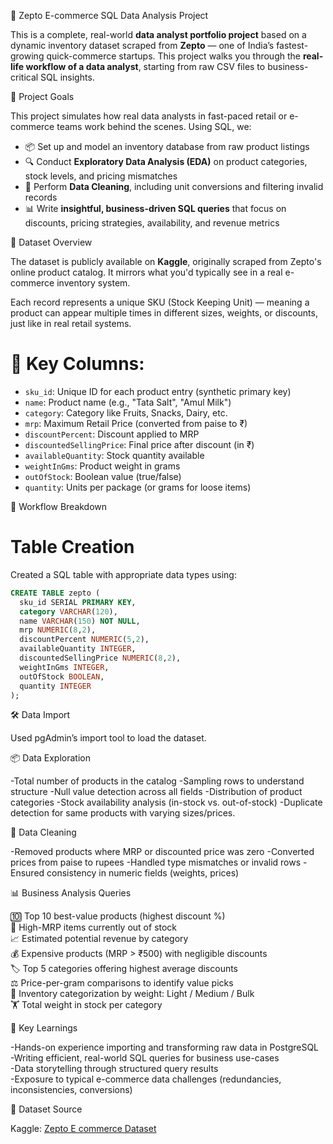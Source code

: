  🛒 Zepto E-commerce SQL Data Analysis Project
 
 This is a complete, real-world **data analyst portfolio project** based on a dynamic inventory dataset scraped from **Zepto** — one of India’s fastest-growing quick-commerce startups. This project walks you through the **real-life workflow of a data analyst**, starting from raw CSV files to business-critical SQL insights.


📌 Project Goals

This project simulates how real data analysts in fast-paced retail or e-commerce teams work behind the scenes. Using SQL, we:

- 📦 Set up and model an inventory database from raw product listings  
- 🔍 Conduct **Exploratory Data Analysis (EDA)** on product categories, stock levels, and pricing mismatches  
- 🧹 Perform **Data Cleaning**, including unit conversions and filtering invalid records  
- 📊 Write **insightful, business-driven SQL queries** that focus on discounts, pricing strategies, availability, and revenue metrics


 📁 Dataset Overview

The dataset is publicly available on **Kaggle**, originally scraped from Zepto's online product catalog. It mirrors what you'd typically see in a real e-commerce inventory system.

Each record represents a unique SKU (Stock Keeping Unit) — meaning a product can appear multiple times in different sizes, weights, or discounts, just like in real retail systems.

# 🔢 Key Columns:

- `sku_id`: Unique ID for each product entry (synthetic primary key)
- `name`: Product name (e.g., "Tata Salt", "Amul Milk")
- `category`: Category like Fruits, Snacks, Dairy, etc.
- `mrp`: Maximum Retail Price (converted from paise to ₹)
- `discountPercent`: Discount applied to MRP
- `discountedSellingPrice`: Final price after discount (in ₹)
- `availableQuantity`: Stock quantity available
- `weightInGms`: Product weight in grams
- `outOfStock`: Boolean value (true/false)
- `quantity`: Units per package (or grams for loose items)


🔧 Workflow Breakdown

# Table Creation
Created a SQL table with appropriate data types using:

```sql
CREATE TABLE zepto (
  sku_id SERIAL PRIMARY KEY,
  category VARCHAR(120),
  name VARCHAR(150) NOT NULL,
  mrp NUMERIC(8,2),
  discountPercent NUMERIC(5,2),
  availableQuantity INTEGER,
  discountedSellingPrice NUMERIC(8,2),
  weightInGms INTEGER,
  outOfStock BOOLEAN,
  quantity INTEGER
);

```

🛠️ Data Import

Used pgAdmin’s import tool to load the dataset.


📦 Data Exploration

-Total number of products in the catalog
-Sampling rows to understand structure
-Null value detection across all fields
-Distribution of product categories
-Stock availability analysis (in-stock vs. out-of-stock)
-Duplicate detection for same products with varying sizes/prices.


🧹 Data Cleaning

-Removed products where MRP or discounted price was zero
-Converted prices from paise to rupees
-Handled type mismatches or invalid rows
-Ensured consistency in numeric fields (weights, prices)


📊 Business Analysis Queries

🔟 Top 10 best-value products (highest discount %) <br>
🚫 High-MRP items currently out of stock <br>
📈 Estimated potential revenue by category <br>
💰 Expensive products (MRP > ₹500) with negligible discounts <br>
🏷️ Top 5 categories offering highest average discounts <br>
⚖️ Price-per-gram comparisons to identify value picks <br>
🧱 Inventory categorization by weight: Light / Medium / Bulk <br>
🏋️ Total weight in stock per category 


🧠 Key Learnings

-Hands-on experience importing and transforming raw data in PostgreSQL<br>
-Writing efficient, real-world SQL queries for business use-cases<br>
-Data storytelling through structured query results<br>
-Exposure to typical e-commerce data challenges (redundancies, inconsistencies, conversions)<br>


🔗 Dataset Source

Kaggle: [Zepto E commerce Dataset](https://www.kaggle.com/datasets/palvinder2006/zepto-inventory-dataset/data?select=zepto_v2.csv)

